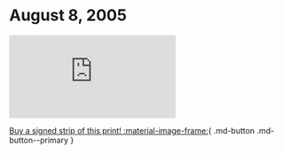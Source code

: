 # August 8, 2005

![](https://www.achewood.com/comic.php?date=08082005)

[Buy a signed strip of this print! :material-image-frame:](https://achewood-holiday-pop-up.myshopify.com/products/strip#08082005){ .md-button .md-button--primary }

